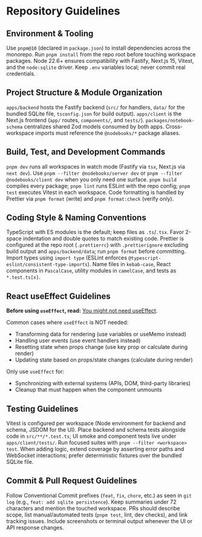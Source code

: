 # Repository Guidelines

## Environment & Tooling

Use `pnpm@10` (declared in `package.json`) to install dependencies across the monorepo. Run `pnpm install` from the repo root before touching workspace packages. Node 22.6+ ensures compatibility with Fastify, Next.js 15, Vitest, and the `node:sqlite` driver. Keep `.env` variables local; never commit real credentials.

## Project Structure & Module Organization

`apps/backend` hosts the Fastify backend (`src/` for handlers, `data/` for the bundled SQLite file, `tsconfig.json` for build output). `apps/client` is the Next.js frontend (`app/` routes, `components/`, and `tests/`). `packages/notebook-schema` centralizes shared Zod models consumed by both apps. Cross-workspace imports must reference the `@nodebooks/*` package aliases.

## Build, Test, and Development Commands

`pnpm dev` runs all workspaces in watch mode (Fastify via `tsx`, Next.js via `next dev`). Use `pnpm --filter @nodebooks/server dev` or `pnpm --filter @nodebooks/client dev` when you only need one surface. `pnpm build` compiles every package; `pnpm lint` runs ESLint with the repo config; `pnpm test` executes Vitest in each workspace. Code formatting is handled by Prettier via `pnpm format` (write) and `pnpm format:check` (verify only).

## Coding Style & Naming Conventions

TypeScript with ES modules is the default; keep files as `.ts`/`.tsx`. Favor 2-space indentation and double quotes to match existing code. Prettier is configured at the repo root (`.prettierrc`) with `.prettierignore` excluding build output and `apps/backend/data`; run `pnpm format` before committing. Import types using `import type` (ESLint enforces `@typescript-eslint/consistent-type-imports`). Name files in `kebab-case`, React components in `PascalCase`, utility modules in `camelCase`, and tests as `*.test.ts[x]`.

## React useEffect Guidelines

**Before using `useEffect`, read:** [You might not need useEffect](https://react.dev/learn/you-might-not-need-an-effect).

Common cases where `useEffect` is NOT needed:

- Transforming data for rendering (use variables or useMemo instead)
- Handling user events (use event handlers instead)
- Resetting state when props change (use key prop or calculate during render)
- Updating state based on props/state changes (calculate during render)

Only use `useEffect` for:

- Synchronizing with external systems (APIs, DOM, third-party libraries)
- Cleanup that must happen when the component unmounts

## Testing Guidelines

Vitest is configured per workspace (Node environment for backend and schema, JSDOM for the UI). Place backend and schema tests alongside code in `src/**/*.test.ts`; UI smoke and component tests live under `apps/client/tests/`. Run focused suites with `pnpm --filter <workspace> test`. When adding logic, extend coverage by asserting error paths and WebSocket interactions; prefer deterministic fixtures over the bundled SQLite file.

## Commit & Pull Request Guidelines

Follow Conventional Commit prefixes (`feat`, `fix`, `chore`, etc.) as seen in `git log` (e.g., `feat: add sqlite persistence`). Keep summaries under 72 characters and mention the touched workspace. PRs should describe scope, list manual/automated tests (`pnpm test`, lint, dev checks), and link tracking issues. Include screenshots or terminal output whenever the UI or API response changes.

